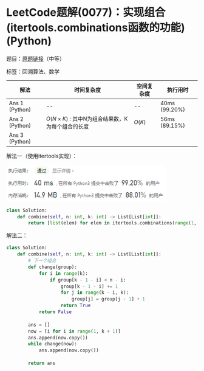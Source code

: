 # LeetCode题解(0077)：实现组合(itertools.combinations函数的功能)(Python)

题目：[原题链接](https://leetcode-cn.com/problems/combinations/)（中等）

标签：回溯算法、数学

| 解法           | 时间复杂度                                      | 空间复杂度 | 执行用时      |
| -------------- | ----------------------------------------------- | ---------- | ------------- |
| Ans 1 (Python) | --                                              | --         | 40ms (99.20%) |
| Ans 2 (Python) | $O(N×K)$ : 其中N为组合结果数，K为每个组合的长度 | $O(K)$     | 56ms (89.15%) |
| Ans 3 (Python) |                                                 |            |               |

解法一（使用itertools实现）：

![LeetCode题解(0077)：截图](LeetCode题解(0077)：截图.png)

```python
class Solution:
    def combine(self, n: int, k: int) -> List[List[int]]:
        return [list(elem) for elem in itertools.combinations(range(1, n + 1), k)]
```

解法二：

```python
class Solution:
    def combine(self, n: int, k: int) -> List[List[int]]:
        # 下一个组合
        def change(group):
            for i in range(k):
                if group[k - 1 - i] < n - i:
                    group[k - 1 - i] += 1
                    for j in range(k - i, k):
                        group[j] = group[j - 1] + 1
                    return True
            return False

        ans = []
        now = [i for i in range(1, k + 1)]
        ans.append(now.copy())
        while change(now):
            ans.append(now.copy())

        return ans
```